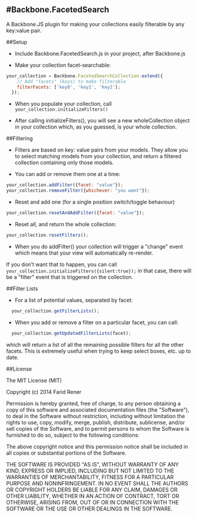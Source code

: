 #Backbone.FacetedSearch
----------

A Backbone.JS plugin for making your collections easily filterable by any key:value pair.


##Setup

*  Include Backbone.FacetedSearch.js in your project, after Backbone.js

*  Make your collection facet-searchable:
```js
your_collection = Backbone.FacetedSearchCollection.extend({
    // Add "facets" (keys) to make filterable
    filterFacets: ['key0', 'key1', 'key2'];
  });
```

*  When you populate your collection, call
  `your_collection.initializeFilters()`

*  After calling initializeFilters(), you will see a new wholeCollection object in your collection
  which, as you guessed, is your whole collection.

##Filtering

*  Filters are based on key: value pairs from your models.
  They allow you to select matching models from your collection, and return a filtered collection containing only those models.

*  You can add or remove them one at a time:
  ```js
  your_collection.addFilter({facet: "value"});
  your_collection.removeFilter({whichever: "you want"});
  ```
*  Reset and add one (for a single position switch/toggle behaviour)
  ```js
  your_collection.resetAndAddFilter({facet: "value"});
  ```
*  Reset all, and return the whole collection:
  ```js
  your_collection.resetFilters();
  ```
*  When you do addFilter() your collection will trigger a "change" event
  which means that your view will automatically re-render.

  If you don't want that to happen, you can call
  `your_collection.initializeFilters({silent:true});`
  in that case, there will be a "filter" event that is triggered on the collection.



##Filter Lists
*  For a list of potential values, separated by facet:

  ```js
    your_collection.getFilterLists();
  ```
*  When you add or remove a filter on a particular facet, you can call:
  ```js
    your_collection.getUpdatedFilterLists(facet);
  ```
  which will return a list of all the remaining possible filters for all the other facets.
  This is extremely useful when trying to keep select boxes, etc. up to date.



##License

The MIT License (MIT)

Copyright (c) 2014 Farid Rener

Permission is hereby granted, free of charge, to any person obtaining a copy
of this software and associated documentation files (the "Software"), to deal
in the Software without restriction, including without limitation the rights
to use, copy, modify, merge, publish, distribute, sublicense, and/or sell
copies of the Software, and to permit persons to whom the Software is
furnished to do so, subject to the following conditions:

The above copyright notice and this permission notice shall be included in all
copies or substantial portions of the Software.

THE SOFTWARE IS PROVIDED "AS IS", WITHOUT WARRANTY OF ANY KIND, EXPRESS OR
IMPLIED, INCLUDING BUT NOT LIMITED TO THE WARRANTIES OF MERCHANTABILITY,
FITNESS FOR A PARTICULAR PURPOSE AND NONINFRINGEMENT. IN NO EVENT SHALL THE
AUTHORS OR COPYRIGHT HOLDERS BE LIABLE FOR ANY CLAIM, DAMAGES OR OTHER
LIABILITY, WHETHER IN AN ACTION OF CONTRACT, TORT OR OTHERWISE, ARISING FROM,
OUT OF OR IN CONNECTION WITH THE SOFTWARE OR THE USE OR OTHER DEALINGS IN THE
SOFTWARE.
